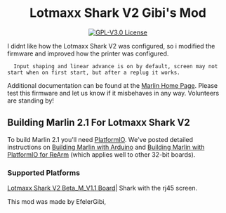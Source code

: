 <h1 align="center">Lotmaxx Shark V2 Gibi's Mod</h1>

<p align="center">
    <a href="/LICENSE"><img alt="GPL-V3.0 License" src="https://img.shields.io/github/license/marlinfirmware/marlin.svg"></a>
    
I didnt like how the Lotmaxx Shark V2 was configured, so i modified the firmware and improved how the printer was configured.
    
      Input shaping and linear advance is on by default, screen may not start when on first start, but after a replug it works.

Additional documentation can be found at the [Marlin Home Page](https://marlinfw.org/).
Please test this firmware and let us know if it misbehaves in any way. Volunteers are standing by!

## Building Marlin 2.1 For Lotmaxx Shark V2

To build Marlin 2.1 you'll need [PlatformIO](https://docs.platformio.org/en/latest/ide.html#platformio-ide). We've posted detailed instructions on [Building Marlin with Arduino](https://marlinfw.org/docs/basics/install_arduino.html) and [Building Marlin with PlatformIO for ReArm](https://marlinfw.org/docs/basics/install_rearm.html) (which applies well to other 32-bit boards).

### Supported Platforms

[Lotmaxx Shark V2 Beta_M_V1.1 Board](https://lotmaxx.com/)| Shark with the rj45 screen.


This mod was made by EfelerGibi,
